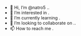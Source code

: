 - 👋 Hi, I’m @natro5 ..
- 👀 I’m interested in .
- 🌱 I’m currently learning .
- 💞️ I’m looking to collaborate on ..
- 📫 How to reach me .

<!---
natro5/natro5 is a ✨ special ✨ repository because its `README.md` (this file) appears on your GitHub profile.
You can click the Preview link to take a look at your changes.
--->
